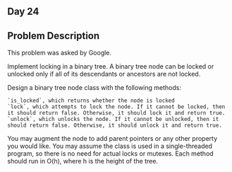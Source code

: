 ## Day 24
  
Problem Description
---
  
This problem was asked by Google.
  
Implement locking in a binary tree. A binary tree node can be locked or unlocked only if all of its descendants or ancestors are not locked.
  
Design a binary tree node class with the following methods:
  
    `is_locked`, which returns whether the node is locked
    `lock`, which attempts to lock the node. If it cannot be locked, then it should return false. Otherwise, it should lock it and return true.
    `unlock`, which unlocks the node. If it cannot be unlocked, then it should return false. Otherwise, it should unlock it and return true.
  
You may augment the node to add parent pointers or any other property you would like. You may assume the class is used in a single-threaded program, so there is no need for actual locks or mutexes. Each method should run in O(h), where h is the height of the tree.